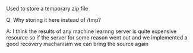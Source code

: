 Used to store a temporary zip file

Q: Why storing it here instead of /tmp?

A: I think the results of any machine learnng server is quite expensive resource so if the server for some reason went out and we implemented a good recovery machanisim we can bring the source again
